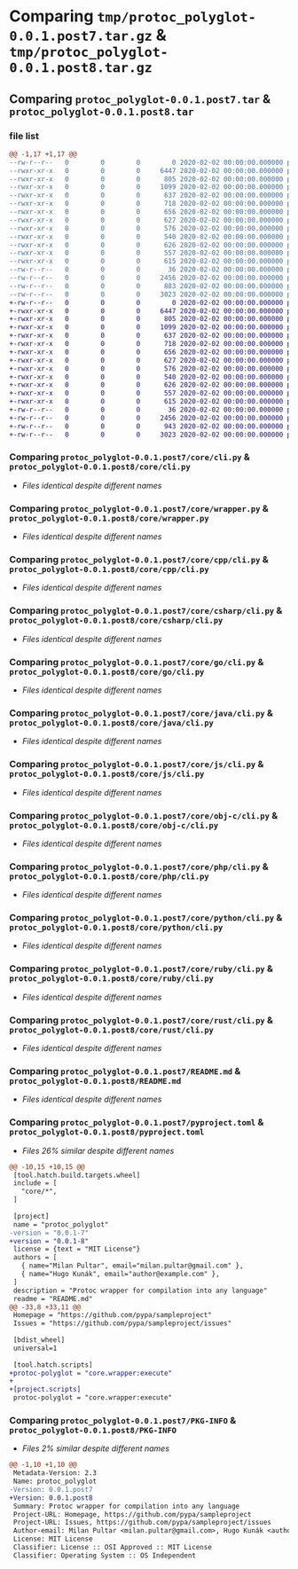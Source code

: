 # Comparing `tmp/protoc_polyglot-0.0.1.post7.tar.gz` & `tmp/protoc_polyglot-0.0.1.post8.tar.gz`

## Comparing `protoc_polyglot-0.0.1.post7.tar` & `protoc_polyglot-0.0.1.post8.tar`

### file list

```diff
@@ -1,17 +1,17 @@
--rw-r--r--   0        0        0        0 2020-02-02 00:00:00.000000 protoc_polyglot-0.0.1.post7/core/__init__.py
--rwxr-xr-x   0        0        0     6447 2020-02-02 00:00:00.000000 protoc_polyglot-0.0.1.post7/core/cli.py
--rwxr-xr-x   0        0        0      805 2020-02-02 00:00:00.000000 protoc_polyglot-0.0.1.post7/core/wrapper.py
--rwxr-xr-x   0        0        0     1099 2020-02-02 00:00:00.000000 protoc_polyglot-0.0.1.post7/core/cpp/cli.py
--rwxr-xr-x   0        0        0      637 2020-02-02 00:00:00.000000 protoc_polyglot-0.0.1.post7/core/csharp/cli.py
--rwxr-xr-x   0        0        0      718 2020-02-02 00:00:00.000000 protoc_polyglot-0.0.1.post7/core/go/cli.py
--rwxr-xr-x   0        0        0      656 2020-02-02 00:00:00.000000 protoc_polyglot-0.0.1.post7/core/java/cli.py
--rwxr-xr-x   0        0        0      627 2020-02-02 00:00:00.000000 protoc_polyglot-0.0.1.post7/core/js/cli.py
--rwxr-xr-x   0        0        0      576 2020-02-02 00:00:00.000000 protoc_polyglot-0.0.1.post7/core/obj-c/cli.py
--rwxr-xr-x   0        0        0      540 2020-02-02 00:00:00.000000 protoc_polyglot-0.0.1.post7/core/php/cli.py
--rwxr-xr-x   0        0        0      626 2020-02-02 00:00:00.000000 protoc_polyglot-0.0.1.post7/core/python/cli.py
--rwxr-xr-x   0        0        0      557 2020-02-02 00:00:00.000000 protoc_polyglot-0.0.1.post7/core/ruby/cli.py
--rwxr-xr-x   0        0        0      615 2020-02-02 00:00:00.000000 protoc_polyglot-0.0.1.post7/core/rust/cli.py
--rw-r--r--   0        0        0       36 2020-02-02 00:00:00.000000 protoc_polyglot-0.0.1.post7/.gitignore
--rw-r--r--   0        0        0     2456 2020-02-02 00:00:00.000000 protoc_polyglot-0.0.1.post7/README.md
--rw-r--r--   0        0        0      883 2020-02-02 00:00:00.000000 protoc_polyglot-0.0.1.post7/pyproject.toml
--rw-r--r--   0        0        0     3023 2020-02-02 00:00:00.000000 protoc_polyglot-0.0.1.post7/PKG-INFO
+-rw-r--r--   0        0        0        0 2020-02-02 00:00:00.000000 protoc_polyglot-0.0.1.post8/core/__init__.py
+-rwxr-xr-x   0        0        0     6447 2020-02-02 00:00:00.000000 protoc_polyglot-0.0.1.post8/core/cli.py
+-rwxr-xr-x   0        0        0      805 2020-02-02 00:00:00.000000 protoc_polyglot-0.0.1.post8/core/wrapper.py
+-rwxr-xr-x   0        0        0     1099 2020-02-02 00:00:00.000000 protoc_polyglot-0.0.1.post8/core/cpp/cli.py
+-rwxr-xr-x   0        0        0      637 2020-02-02 00:00:00.000000 protoc_polyglot-0.0.1.post8/core/csharp/cli.py
+-rwxr-xr-x   0        0        0      718 2020-02-02 00:00:00.000000 protoc_polyglot-0.0.1.post8/core/go/cli.py
+-rwxr-xr-x   0        0        0      656 2020-02-02 00:00:00.000000 protoc_polyglot-0.0.1.post8/core/java/cli.py
+-rwxr-xr-x   0        0        0      627 2020-02-02 00:00:00.000000 protoc_polyglot-0.0.1.post8/core/js/cli.py
+-rwxr-xr-x   0        0        0      576 2020-02-02 00:00:00.000000 protoc_polyglot-0.0.1.post8/core/obj-c/cli.py
+-rwxr-xr-x   0        0        0      540 2020-02-02 00:00:00.000000 protoc_polyglot-0.0.1.post8/core/php/cli.py
+-rwxr-xr-x   0        0        0      626 2020-02-02 00:00:00.000000 protoc_polyglot-0.0.1.post8/core/python/cli.py
+-rwxr-xr-x   0        0        0      557 2020-02-02 00:00:00.000000 protoc_polyglot-0.0.1.post8/core/ruby/cli.py
+-rwxr-xr-x   0        0        0      615 2020-02-02 00:00:00.000000 protoc_polyglot-0.0.1.post8/core/rust/cli.py
+-rw-r--r--   0        0        0       36 2020-02-02 00:00:00.000000 protoc_polyglot-0.0.1.post8/.gitignore
+-rw-r--r--   0        0        0     2456 2020-02-02 00:00:00.000000 protoc_polyglot-0.0.1.post8/README.md
+-rw-r--r--   0        0        0      943 2020-02-02 00:00:00.000000 protoc_polyglot-0.0.1.post8/pyproject.toml
+-rw-r--r--   0        0        0     3023 2020-02-02 00:00:00.000000 protoc_polyglot-0.0.1.post8/PKG-INFO
```

### Comparing `protoc_polyglot-0.0.1.post7/core/cli.py` & `protoc_polyglot-0.0.1.post8/core/cli.py`

 * *Files identical despite different names*

### Comparing `protoc_polyglot-0.0.1.post7/core/wrapper.py` & `protoc_polyglot-0.0.1.post8/core/wrapper.py`

 * *Files identical despite different names*

### Comparing `protoc_polyglot-0.0.1.post7/core/cpp/cli.py` & `protoc_polyglot-0.0.1.post8/core/cpp/cli.py`

 * *Files identical despite different names*

### Comparing `protoc_polyglot-0.0.1.post7/core/csharp/cli.py` & `protoc_polyglot-0.0.1.post8/core/csharp/cli.py`

 * *Files identical despite different names*

### Comparing `protoc_polyglot-0.0.1.post7/core/go/cli.py` & `protoc_polyglot-0.0.1.post8/core/go/cli.py`

 * *Files identical despite different names*

### Comparing `protoc_polyglot-0.0.1.post7/core/java/cli.py` & `protoc_polyglot-0.0.1.post8/core/java/cli.py`

 * *Files identical despite different names*

### Comparing `protoc_polyglot-0.0.1.post7/core/js/cli.py` & `protoc_polyglot-0.0.1.post8/core/js/cli.py`

 * *Files identical despite different names*

### Comparing `protoc_polyglot-0.0.1.post7/core/obj-c/cli.py` & `protoc_polyglot-0.0.1.post8/core/obj-c/cli.py`

 * *Files identical despite different names*

### Comparing `protoc_polyglot-0.0.1.post7/core/php/cli.py` & `protoc_polyglot-0.0.1.post8/core/php/cli.py`

 * *Files identical despite different names*

### Comparing `protoc_polyglot-0.0.1.post7/core/python/cli.py` & `protoc_polyglot-0.0.1.post8/core/python/cli.py`

 * *Files identical despite different names*

### Comparing `protoc_polyglot-0.0.1.post7/core/ruby/cli.py` & `protoc_polyglot-0.0.1.post8/core/ruby/cli.py`

 * *Files identical despite different names*

### Comparing `protoc_polyglot-0.0.1.post7/core/rust/cli.py` & `protoc_polyglot-0.0.1.post8/core/rust/cli.py`

 * *Files identical despite different names*

### Comparing `protoc_polyglot-0.0.1.post7/README.md` & `protoc_polyglot-0.0.1.post8/README.md`

 * *Files identical despite different names*

### Comparing `protoc_polyglot-0.0.1.post7/pyproject.toml` & `protoc_polyglot-0.0.1.post8/pyproject.toml`

 * *Files 26% similar despite different names*

```diff
@@ -10,15 +10,15 @@
 [tool.hatch.build.targets.wheel]
 include = [
   "core/*",
 ]
 
 [project]
 name = "protoc_polyglot"
-version = "0.0.1-7"
+version = "0.0.1-8"
 license = {text = "MIT License"}
 authors = [
   { name="Milan Pultar", email="milan.pultar@gmail.com" },
   { name="Hugo Kunák", email="author@example.com" },
 ]
 description = "Protoc wrapper for compilation into any language"
 readme = "README.md"
@@ -33,8 +33,11 @@
 Homepage = "https://github.com/pypa/sampleproject"
 Issues = "https://github.com/pypa/sampleproject/issues"
 
 [bdist_wheel]
 universal=1
 
 [tool.hatch.scripts]
+protoc-polyglot = "core.wrapper:execute"
+
+[project.scripts]
 protoc-polyglot = "core.wrapper:execute"
```

### Comparing `protoc_polyglot-0.0.1.post7/PKG-INFO` & `protoc_polyglot-0.0.1.post8/PKG-INFO`

 * *Files 2% similar despite different names*

```diff
@@ -1,10 +1,10 @@
 Metadata-Version: 2.3
 Name: protoc_polyglot
-Version: 0.0.1.post7
+Version: 0.0.1.post8
 Summary: Protoc wrapper for compilation into any language
 Project-URL: Homepage, https://github.com/pypa/sampleproject
 Project-URL: Issues, https://github.com/pypa/sampleproject/issues
 Author-email: Milan Pultar <milan.pultar@gmail.com>, Hugo Kunák <author@example.com>
 License: MIT License
 Classifier: License :: OSI Approved :: MIT License
 Classifier: Operating System :: OS Independent
```

